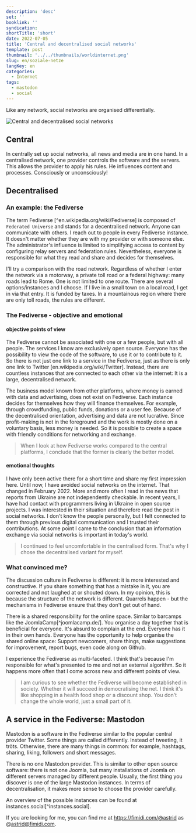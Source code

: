 ```yaml
---
description: 'desc'
set: ''
booklink: ''
syndication:
shortTitle: 'short'
date: 2022-07-05
title: 'Central and decentralised social networks'
template: post
thumbnail: '../../thumbnails/worldinternet.png'
slug: en/soziale-netze
langKey: en
categories:
  - Internet
tags:
  - mastodon
  - social
---
```



Like any network, social networks are organised differentially.

![Central and decentralised social networks](/images/1aa.en.png)

## Central 

In centrally set up social networks, all news and media are in one hand. In a centralised network, one provider controls the software and the servers. This allows the provider to apply his rules. He influences content and processes. Consciously or unconsciously! 

## Decentralised

### An example: the Fediverse

The term Fediverse [^en.wikipedia.org/wiki/Fediverse] is composed of `Federated Universe` and stands for a decentralised network. Anyone can communicate with others. I reach out to people in every Fediverse instance. It doesn't matter whether they are with my provider or with someone else. The administrator's influence is limited to simplifying access to content by configuring relay servers and federation rules. Nevertheless, everyone is responsible for what they read and share and decides for themselves.

I'll try a comparison with the road network. Regardless of whether I enter the network via a motorway, a private toll road or a federal highway: many roads lead to Rome. One is not limited to one route. There are several options/instances and I choose. If I live in a small town on a local road, I get in via that entry. It is funded by taxes. In a mountainous region where there are only toll roads, the rules are different.

### The Fediverse - objective and emotional 

#### objective points of view

The Fediverse cannot be associated with one or a few people, but with all people. The services I know are exclusively open source. Everyone has the possibility to view the code of the software, to use it or to contribute to it. So there is not just one link to a service in the Fediverse, just as there is only one link to Twitter [en.wikipedia.org/wiki/Twitter]. Instead, there are countless instances that are connected to each other via the internet: It is a large, decentralised network.

The business model known from other platforms, where money is earned with data and advertising, does not exist on Fediverse. Each instance decides for themselves how they will finance themselves. For example, through crowdfunding, public funds, donations or a user fee. Because of the decentralised orientation, advertising and data are not lucrative. Since profit-making is not in the foreground and the work is mostly done on a voluntary basis, less money is needed. So it is possible to create a space with friendly conditions for networking and exchange.

> When I look at how Fediverse works compared to the central platforms, I conclude that the former is clearly the better model.

#### emotional thoughts

I have only been active there for a short time and share my first impression here. Until now, I have avoided social networks on the internet. That changed in February 2022. More and more often I read in the news that reports from Ukraine are not independently checkable. In recent years, I have had contact with programmers living in Ukraine in open source projects. I was interested in their situation and therefore read the post in social networks. I don't know the people personally, but I felt connected to them through previous digital communication and I trusted their contributions. At some point I came to the conclusion that an information exchange via social networks is important in today's world. 

> I continued to feel uncomfortable in the centralised form. That's why I chose the decentralised variant for myself. 

### What convinced me?

The discussion culture in Fediverse is different: it is more interested and constructive. If you share something that has a mistake in it, you are corrected and not laughed at or shouted down. In my opinion, this is because the structure of the network is different. Quarrels happen - but the mechanisms in Fediverse ensure that they don't get out of hand. 

There is a shared responsibility for the online space. Similar to barcamps like the JoomlaCamp[^joomlacamp.de/]. You organise a day together that is beneficial for everyone. It's absurd to complain at the end. Everyone has it in their own hands. Everyone has the opportunity to help organise the shared online space: Support newcomers, share things, make suggestions for improvement, report bugs, even code along on Github.

I experience the Fediverse as multi-faceted. I think that's because I'm responsible for what's presented to me and not an external algorithm. So it happens more often that I come across new and different points of view. 

> I am curious to see whether the Fediverse will become established in society. Whether it will succeed in democratising the net. I think it's like shopping in a health food shop or a discount shop. You don't change the whole world, just a small part of it.

## A service in the Fediverse: Mastodon

Mastodon is a software in the Fediverse similar to the popular central provider Twitter. Some things are called differently. Instead of tweeting, it tröts. Otherwise, there are many things in common: for example, hashtags, sharing, liking, followers and short messages.

There is no one Mastodon provider. This is similar to other open source software: there is not one Joomla, but many installations of Joomla on different servers managed by different people. Usually, the first thing you discover is one of the large Mastodon instances. In terms of decentralisation, it makes more sense to choose the provider carefully. 

An overview of the possible instances can be found at instances.social[^instances.social].

If you are looking for me, you can find me at https://fimidi.com/@astrid as @astrid@fimidi.com.
<img src="https://vg04.met.vgwort.de/na/9afdced5561249e08bdd2d806168b065" width="1" height="1" alt="">
